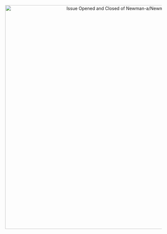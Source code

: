 <!-- Copy-paste in your Readme.md file -->

<a href="https://next.ossinsight.io/widgets/official/analyze-repo-issue-opened-and-closed?repo_id=415460821" target="_blank" style="display: block" align="center">
  <picture>
    <source media="(prefers-color-scheme: dark)" srcset="https://next.ossinsight.io/widgets/official/analyze-repo-issue-opened-and-closed/thumbnail.png?repo_id=415460821&image_size=auto&color_scheme=dark" width="721" height="auto">
    <img alt="Issue Opened and Closed of Newman-a/Newman-a" src="https://next.ossinsight.io/widgets/official/analyze-repo-issue-opened-and-closed/thumbnail.png?repo_id=415460821&image_size=auto&color_scheme=light" width="721" height="auto">
  </picture>
</a>

<!-- Made with [OSS Insight](https://ossinsight.io/) -->
